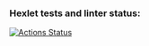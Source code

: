 ### Hexlet tests and linter status:
[![Actions Status](https://github.com/Oksana-FF/layout-designer-project-58/workflows/hexlet-check/badge.svg)](https://github.com/Oksana-FF/layout-designer-project-58/actions)